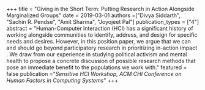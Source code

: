 +++
title = "Giving in the Short Term: Putting Research in Action Alongside Marginalized Groups"
date = 2019-03-01
authors =["Divya Siddarth", "Sachin R. Pendse", "Amit Sharma", "Joyojeet Pal"] 
publication_types = ["4"]
abstract = "Human-Computer Interaction (HCI) has a significant history of working alongside communities to identify, address, and design for specific needs and desires. However, in this position paper, we argue that we can and should go beyond participatory research in prioritizing in-action impact . We draw from our experience in studying political activism and mental health to propose a concrete discussion of possible research methods that pose an immediate benefit to the populations we work with."
featured = false
publication ="*Sensitive HCI Workshop, ACM CHI Conference on Human Factors in Computing Systems*" 
+++

